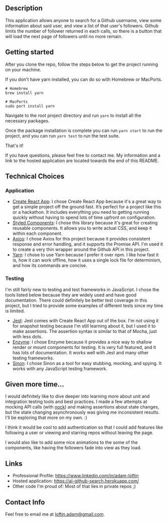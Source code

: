 ## Description
This application allows anyone to search for a Github username, view some information about said user, and view a list of that user's followers. Github limits the number of follower returned in each calls, so there is a button that will load the next page of followers until no more remain.

## Getting started
After you clone the repo, follow the steps below to get the project running on your machine.

If you don't have yarn installed, you can do so with Homebrew or MacPorts.
```
# Homebrew
brew install yarn

# MacPorts
sudo port install yarn
```

Navigate to the root project directory and run ```yarn``` to install all the necessary packages.

Once the package installation is complete you can run ```yarn start``` to run the project, and you can run ```yarn test``` to run the test suite.

That's it!

If you have questions, please feel free to contact me. My information and a link to the hosted application are located towards the end of this README.

## Technical Choices
### Application
- [Create React App](https://github.com/facebookincubator/create-react-app): I chose Create React App because it's a great way to get a simple project off the ground fast. It’s perfect for a project like this or a hackathon. It includes everything you need to getting running quickly without having to spend lots of time upfront on configuration.
- [Styled Components](https://www.styled-components.com/): I chose this library because it's great for creating reusable components. It allows you to write actual CSS, and keep it within each component.
- [Axios](https://github.com/axios/axios): I chose Axios for this project because it provides consistent response and error handling, and it supports the Promise API. I'm used it to create a very thin wrapper around the Github API in this project.
- [Yarn](https://yarnpkg.com/en/): I chose to use Yarn because I prefer it over npm. I like how fast it is, how it can work offline, how it uses a single lock file for determinism, and how its commands are concise.

### Testing
I'm still fairly new to testing and test frameworks in JavaScript. I chose the tools listed below because they are widely used and have good documentation. There could definitely be better test coverage in this project, but I tried to provide some examples of different tests since my time is limited.

- [Jest](https://facebook.github.io/jest/): Jest comes with Create React App out of the box. I'm not using it for snapshot testing because I'm still learning about it, but I used it to make assertions. The assertion syntax is similar to that of Mocha, just with less dots.
- [Enzyme](https://github.com/airbnb/enzyme/): I chose Enzyme because it provides a nice way to shallow render or mount components for testing. It is very full featured, and it has lots of documentation. It works well with Jest and many other testing frameworks.
- [Sinon](http://sinonjs.org/): I chose Sinon as a tool for easy stubbing, mocking, and spying. It works with any JavaScript testing framework.

## Given more time...
I would definitely like to dive deeper into learning more about unit and integration testing tools and best practices. I made a few attempts at mocking API calls (with [nock](https://github.com/node-nock/nock)) and making assertions about state changes, but the state changing asynchronously was giving me inconsistent results. I'll be exploring that more on my own. :)

I think it would be cool to add authentication so that I could add features like following a user or viewing and starring repos without leaving the page. 

I would also like to add some nice animations to the some of the components, like having the followers fade into view as they load.

## Links
- Professional Profile: https://www.linkedin.com/in/adam-loftin
- Hosted application: https://al-github-search.herokuapp.com/
- Other code I'm proud of: Most of that lies in private repos ;)

## Contact Info
Feel free to email me at loftin.adam@gmail.com.

